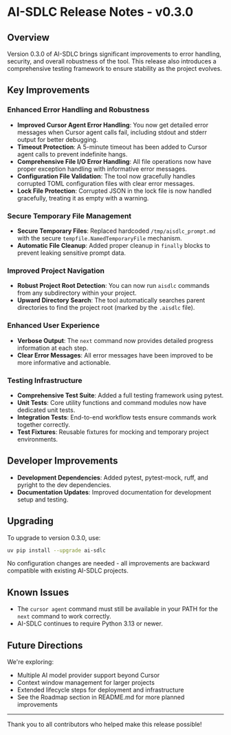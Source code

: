 # AI-SDLC Release Notes - v0.3.0

## Overview

Version 0.3.0 of AI-SDLC brings significant improvements to error handling, security, and overall robustness of the tool. This release also introduces a comprehensive testing framework to ensure stability as the project evolves.

## Key Improvements

### Enhanced Error Handling and Robustness

- **Improved Cursor Agent Error Handling**: You now get detailed error messages when Cursor agent calls fail, including stdout and stderr output for better debugging.
- **Timeout Protection**: A 5-minute timeout has been added to Cursor agent calls to prevent indefinite hangs.
- **Comprehensive File I/O Error Handling**: All file operations now have proper exception handling with informative error messages.
- **Configuration File Validation**: The tool now gracefully handles corrupted TOML configuration files with clear error messages.
- **Lock File Protection**: Corrupted JSON in the lock file is now handled gracefully, treating it as empty with a warning.

### Secure Temporary File Management

- **Secure Temporary Files**: Replaced hardcoded `/tmp/aisdlc_prompt.md` with the secure `tempfile.NamedTemporaryFile` mechanism.
- **Automatic File Cleanup**: Added proper cleanup in `finally` blocks to prevent leaking sensitive prompt data.

### Improved Project Navigation

- **Robust Project Root Detection**: You can now run `aisdlc` commands from any subdirectory within your project.
- **Upward Directory Search**: The tool automatically searches parent directories to find the project root (marked by the `.aisdlc` file).

### Enhanced User Experience

- **Verbose Output**: The `next` command now provides detailed progress information at each step.
- **Clear Error Messages**: All error messages have been improved to be more informative and actionable.

### Testing Infrastructure

- **Comprehensive Test Suite**: Added a full testing framework using pytest.
- **Unit Tests**: Core utility functions and command modules now have dedicated unit tests.
- **Integration Tests**: End-to-end workflow tests ensure commands work together correctly.
- **Test Fixtures**: Reusable fixtures for mocking and temporary project environments.

## Developer Improvements

- **Development Dependencies**: Added pytest, pytest-mock, ruff, and pyright to the dev dependencies.
- **Documentation Updates**: Improved documentation for development setup and testing.

## Upgrading

To upgrade to version 0.3.0, use:

```bash
uv pip install --upgrade ai-sdlc
```

No configuration changes are needed - all improvements are backward compatible with existing AI-SDLC projects.

## Known Issues

- The `cursor agent` command must still be available in your PATH for the `next` command to work correctly.
- AI-SDLC continues to require Python 3.13 or newer.

## Future Directions

We're exploring:
- Multiple AI model provider support beyond Cursor
- Context window management for larger projects
- Extended lifecycle steps for deployment and infrastructure
- See the Roadmap section in README.md for more planned improvements

---

Thank you to all contributors who helped make this release possible!